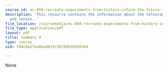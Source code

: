 ```yaml
---
course_id: ec-050-recreate-experiments-from-history-inform-the-future-from-the-past-galileo-january-iap-2010
description: 'This resource contains the information about the telescope, pendulums
  and lenses. '
file_location: /coursemedia/ec-050-recreate-experiments-from-history-inform-the-future-from-the-past-galileo-january-iap-2010/fd4c6a27aa0aed633c3629d91bb58344_MITEC_050IAP10_sum09.pdf
file_type: application/pdf
layout: pdf
title: Summary 9
type: course
uid: fd4c6a27aa0aed633c3629d91bb58344

---
```

None